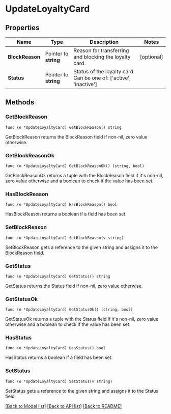 # UpdateLoyaltyCard

## Properties

Name | Type | Description | Notes
------------ | ------------- | ------------- | -------------
**BlockReason** | Pointer to **string** | Reason for transferring and blocking the loyalty card.  | [optional] 
**Status** | Pointer to **string** | Status of the loyalty card. Can be one of: [&#39;active&#39;, &#39;inactive&#39;]  | 

## Methods

### GetBlockReason

`func (o *UpdateLoyaltyCard) GetBlockReason() string`

GetBlockReason returns the BlockReason field if non-nil, zero value otherwise.

### GetBlockReasonOk

`func (o *UpdateLoyaltyCard) GetBlockReasonOk() (string, bool)`

GetBlockReasonOk returns a tuple with the BlockReason field if it's non-nil, zero value otherwise
and a boolean to check if the value has been set.

### HasBlockReason

`func (o *UpdateLoyaltyCard) HasBlockReason() bool`

HasBlockReason returns a boolean if a field has been set.

### SetBlockReason

`func (o *UpdateLoyaltyCard) SetBlockReason(v string)`

SetBlockReason gets a reference to the given string and assigns it to the BlockReason field.

### GetStatus

`func (o *UpdateLoyaltyCard) GetStatus() string`

GetStatus returns the Status field if non-nil, zero value otherwise.

### GetStatusOk

`func (o *UpdateLoyaltyCard) GetStatusOk() (string, bool)`

GetStatusOk returns a tuple with the Status field if it's non-nil, zero value otherwise
and a boolean to check if the value has been set.

### HasStatus

`func (o *UpdateLoyaltyCard) HasStatus() bool`

HasStatus returns a boolean if a field has been set.

### SetStatus

`func (o *UpdateLoyaltyCard) SetStatus(v string)`

SetStatus gets a reference to the given string and assigns it to the Status field.


[[Back to Model list]](../README.md#documentation-for-models) [[Back to API list]](../README.md#documentation-for-api-endpoints) [[Back to README]](../README.md)


